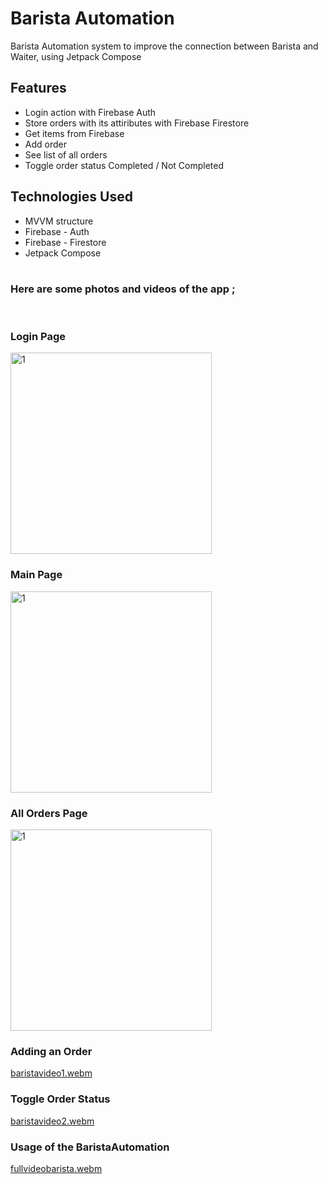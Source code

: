 # Barista Automation
Barista Automation system to improve the connection between Barista and Waiter, using Jetpack Compose
<br>

## Features
- Login action with Firebase Auth <br>
- Store orders with its attiributes with Firebase Firestore <br>
- Get items from Firebase <br>
- Add order <br>
- See list of all orders <br>
- Toggle order status Completed / Not Completed <br>

## Technologies Used
- MVVM structure <br>
- Firebase - Auth <br>
- Firebase - Firestore <br>
- Jetpack Compose <br>

#
### Here are some photos and videos of the app ;
<br>


### Login Page
<img width="322" alt="1" src="https://github.com/mertgoksu/BaristaAutomation/assets/119433132/862be603-b14b-491d-8d4e-753b4d048544">

### Main Page
<img width="322" alt="1" src="https://github.com/mertgoksu/BaristaAutomation/assets/119433132/74ed01a4-8145-495f-90b6-3a156e66a810">

### All Orders Page
<img width="322" alt="1" src="https://github.com/mertgoksu/BaristaAutomation/assets/119433132/407f9f7c-8a34-43f6-959a-b8db342c1857">

### Adding an Order
[baristavideo1.webm](https://github.com/mertgoksu/BaristaAutomation/assets/119433132/060c4f5f-2aab-4dea-80b0-c1a1eb49f4ca)

### Toggle Order Status
[baristavideo2.webm](https://github.com/mertgoksu/BaristaAutomation/assets/119433132/887360e9-e962-4348-b582-8e627e9fb712)

### Usage of the BaristaAutomation
[fullvideobarista.webm](https://github.com/mertgoksu/BaristaAutomation/assets/119433132/a9a2aebd-bff4-4be1-b153-75e89eb729c6)

